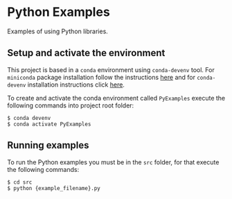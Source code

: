 # Python Examples

Examples of using Python libraries.

## Setup and activate the environment

This project is based in a `conda` environment using `conda-devenv` tool. For `miniconda` package installation follow the instructions [here](https://conda.io/miniconda.html) and for `conda-devenv` installation instructions click [here](https://conda-devenv.readthedocs.io/en/latest/installation.html).

To create and activate the conda environment called `PyExamples` execute the following commands into project root folder:

```shell
$ conda devenv
$ conda activate PyExamples
```

## Running examples

To run the Python examples you must be in the `src` folder, for that execute the following commands:

```shell
$ cd src
$ python {example_filename}.py
```
